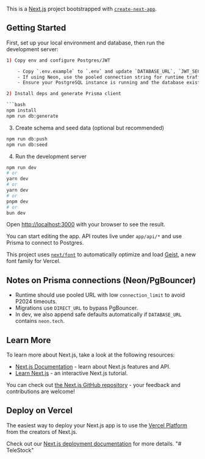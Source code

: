 This is a [Next.js](https://nextjs.org) project bootstrapped with [`create-next-app`](https://nextjs.org/docs/app/api-reference/cli/create-next-app).

## Getting Started

First, set up your local environment and database, then run the development server:

```bash
1) Copy env and configure Postgres/JWT

	- Copy `.env.example` to `.env` and update `DATABASE_URL`, `JWT_SECRET`.
	- If using Neon, use the pooled connection string for runtime traffic and set `?pgbouncer=true&connection_limit=1`. Use a non-pooled `DIRECT_URL` for Prisma Migrate.
	- Ensure your PostgreSQL instance is running and the database exists.

2) Install deps and generate Prisma client

```bash
npm install
npm run db:generate
```

3) Create schema and seed data (optional but recommended)

```bash
npm run db:push
npm run db:seed
```

4) Run the development server

```bash
npm run dev
# or
yarn dev
# or
yarn dev
# or
pnpm dev
# or
bun dev
```

Open [http://localhost:3000](http://localhost:3000) with your browser to see the result.

You can start editing the app. API routes live under `app/api/*` and use Prisma to connect to Postgres.

This project uses [`next/font`](https://nextjs.org/docs/app/building-your-application/optimizing/fonts) to automatically optimize and load [Geist](https://vercel.com/font), a new font family for Vercel.

## Notes on Prisma connections (Neon/PgBouncer)

- Runtime should use pooled URL with low `connection_limit` to avoid P2024 timeouts.
- Migrations use `DIRECT_URL` to bypass PgBouncer.
- In dev, we also append safe defaults automatically if `DATABASE_URL` contains `neon.tech`.

## Learn More

To learn more about Next.js, take a look at the following resources:

- [Next.js Documentation](https://nextjs.org/docs) - learn about Next.js features and API.
- [Learn Next.js](https://nextjs.org/learn) - an interactive Next.js tutorial.

You can check out [the Next.js GitHub repository](https://github.com/vercel/next.js) - your feedback and contributions are welcome!

## Deploy on Vercel

The easiest way to deploy your Next.js app is to use the [Vercel Platform](https://vercel.com/new?utm_medium=default-template&filter=next.js&utm_source=create-next-app&utm_campaign=create-next-app-readme) from the creators of Next.js.

Check out our [Next.js deployment documentation](https://nextjs.org/docs/app/building-your-application/deploying) for more details.
"# TeleStock" 
